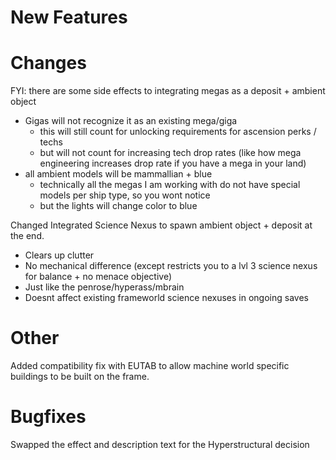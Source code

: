 # New Features 


# Changes
FYI: there are some side effects to integrating megas as a deposit + ambient object
- Gigas will not recognize it as an existing mega/giga
  - this will still count for unlocking requirements for ascension perks / techs
  - but will not count for increasing tech drop rates (like how mega engineering increases drop rate if you have a mega in your land)
- all ambient models will be mammallian + blue
  - technically all the megas I am working with do not have special models per ship type, so you wont notice
  - but the lights will change color to blue

Changed Integrated Science Nexus to spawn ambient object + deposit at the end. 
- Clears up clutter
- No mechanical difference (except restricts you to a lvl 3 science nexus for balance + no menace objective)
- Just like the penrose/hyperass/mbrain
- Doesnt affect existing frameworld science nexuses in ongoing saves

# Other
Added compatibility fix with EUTAB to allow machine world specific buildings to be built on the frame.

# Bugfixes
Swapped the effect and description text for the Hyperstructural decision